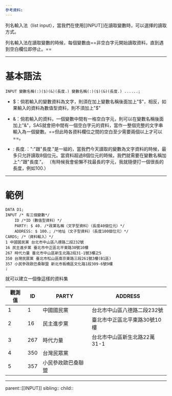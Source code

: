 ```yaml
---
參考資料:
---
```

列名輸入法（list input），當我們在使用[[INPUT]]在讀取變數時，可以選擇的讀取方式。

列名輸入法在讀取變數的時候，每個變數由==非空白字元開始讀取資料，直到遇到空白欄位即停止。==
- - -
# 基本語法
```SAS
INPUT 變數名稱(:)($)(&)(長度.) 變數名稱(:)($)(&)(長度.) ......;
```

- $：倘若輸入的變數資料為文字，則須在加上變數名稱後面加上"\$"，相反，如果輸入的資料為數值型資料，則不須加上"\$"

- &：倘若輸入的資料，一個變數中間有一格空白字元，則可以在變數名稱後面加上"&"，SAS就會把中間有一個空白字元的資料，當作一整個完整的文字串輸入為一個變數。==但此時各資料欄位之間的空白至少需要兩個以上才可以==。

- : 長度.：":"跟"長度."是一組的，當我們今天讀取的變數為文字資料的時候，最多只允許讀取8個位元。當資料超過8個位元的時候，我們就需要在變數名稱加上":"跟"長度."。
  （有時候我會偷懶不找最長的字元，我就隨便打一個很長的長度，例如100.）
- - -
# 範例

```SAS
DATA D1;
INPUT /* 有三個變數*/
	ID /*ID（數值型資料）*/
	PARTY: $ 40. /*政黨名稱（文字型資料）（長度40個位元）*/
	ADDRESS: $ 100.; /*地址（文子型資料）（長度100個位元）*/
CARDS; /*（資料輸入）*/
1 中國國民黨 台北市中山區八德路二段232號
16 民主進步黨 臺北市中正區北平東路30號10樓
267 時代力量 臺北市中山區新生北路2段31-1號3樓之5
350 台灣民眾黨 臺北市松山區南京東路三段261號3樓(B1區)
357 小民參政歐巴桑聯盟 新北市板橋區文化路1段309-6號9樓
;
```
就可以建立一個像這樣的資料集

| 觀測值 | ID  | PARTY     | ADDRESS           |
| --- | --- | --------- | ----------------- |
| 1   | 1   | 中國國民黨     | 台北市中山區八德路二段232號   |
| 2   | 16  | 民主進步黨     | 臺北市中正區北平東路30號10樓  |
| 3   | 267 | 時代力量      | 台北市中山區新生北路22萬31-1 |
| 4   | 350 | 台灣民眾黨     |                   |
| 5   | 357 | 小民參政歐巴桑聯盟 |                   |


- - -
parent::[[INPUT]]
sibling::
child::